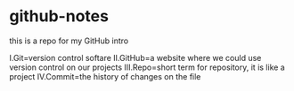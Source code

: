 # github-notes
this is a repo for my GitHub intro

I.Git=version control softare
II.GitHub=a website where we could use version control on our projects 
III.Repo=short term for repository, it is like a project
IV.Commit=the history of changes on the file
